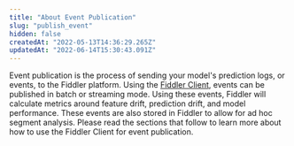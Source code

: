 ```yaml
---
title: "About Event Publication"
slug: "publish_event"
hidden: false
createdAt: "2022-05-13T14:36:29.265Z"
updatedAt: "2022-06-14T15:30:43.091Z"
---
```

Event publication is the process of sending your model's prediction logs, or events, to the Fiddler platform.  Using the [Fiddler Client](ref:about-the-fiddler-client), events can be published in batch or streaming mode.  Using these events, Fiddler will calculate metrics around feature drift, prediction drift, and model performance.  These events are also stored in Fiddler to allow for ad hoc segment analysis.  Please read the sections that follow to learn more about how to use the Fiddler Client for event publication.